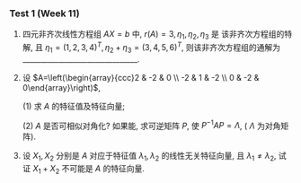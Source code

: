 ### Test 1 (Week 11)

1. 四元非齐次线性方程组 $A X=b$ 中, $r(A)=3, \eta_1, \eta_2, \eta_3$ 是 该非齐次方程组的特解, 且 $\eta_1=(1,2,3,4)^T, \eta_2+\eta_3=(3,4,5,6)^T$, 则该非齐次方程组的通解为________________________________.











2. 设 $A=\left(\begin{array}{ccc}2 & -2 & 0 \\ -2 & 1 & -2 \\ 0 & -2 & 0\end{array}\right)$,

   (1) 求 $A$ 的特征值及特征向量;
   
   (2) $A$ 是否可相似对角化? 如果能, 求可逆矩阵 $P$, 使 $P^{-1} A P=\Lambda$, ( $\Lambda$ 为对角矩阵).











3. 设 $X_1, X_2$ 分别是 $A$ 对应于特征值 $\lambda_1, \lambda_2$ 的线性无关特征向量, 且 $\lambda_1 \neq \lambda_2$, 试证 $X_1+X_2$ 不可能是 $A$ 的特征向量.